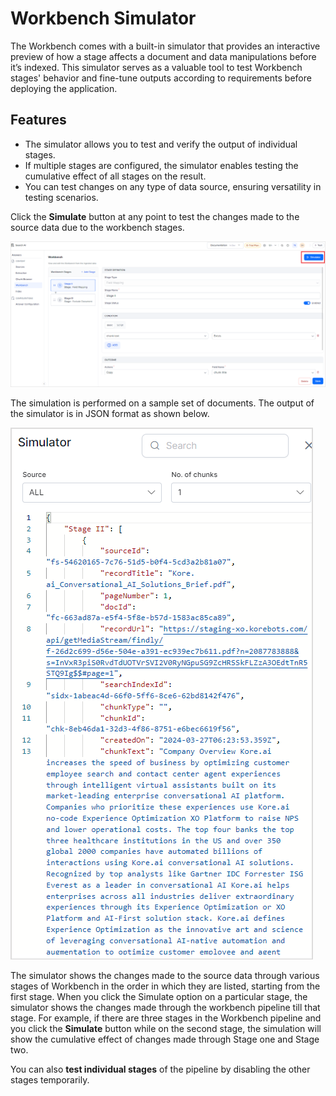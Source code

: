 # Workbench Simulator

The Workbench comes with a built-in simulator that provides an interactive preview of how a stage affects a document and data manipulations before it’s indexed. This simulator serves as a valuable tool to test Workbench stages' behavior and fine-tune outputs according to requirements before deploying the application.

## Features

* The simulator allows you to test and verify the output of individual stages.
* If multiple stages are configured, the simulator enables testing the cumulative effect of all stages on the result.
* You can test changes on any type of data source, ensuring versatility in testing scenarios.

Click the **Simulate** button at any point to test the changes made to the source data due to the workbench stages. 

![Simulator](images/simulate-option.png "Simulator")


The simulation is performed on a sample set of documents. The output of the simulator is in JSON format as shown below. 

![Simulator Output](images/simulator-output.png "Simulator Output")


The simulator shows the changes made to the source data through various stages of Workbench in the order in which they are listed, starting from the first stage. When you click the Simulate option on a particular stage, the simulator shows the changes made through the workbench pipeline till that stage. For example, if there are three stages in the Workbench pipeline and you click the **Simulate** button while on the second stage, the simulation will show the cumulative effect of changes made through Stage one and Stage two. 

You can also **test individual stages** of the pipeline by disabling the other stages temporarily.
